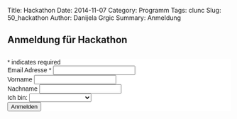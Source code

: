 Title: Hackathon
Date: 2014-11-07
Category: Programm
Tags: clunc
Slug: 50_hackathon
Author: Danijela Grgic
Summary: Anmeldung

## Anmeldung für Hackathon


<!-- Begin MailChimp Signup Form -->
<link href="//cdn-images.mailchimp.com/embedcode/classic-081711.css" rel="stylesheet" type="text/css">
<style type="text/css">
#mc_embed_signup{background:#fff; clear:left; font:14px Helvetica,Arial,sans-serif; }
/* Add your own MailChimp form style overrides in your site stylesheet or in this style block.
  We recommend moving this block and the preceding CSS link to the HEAD of your HTML file. */
</style>
<div id="mc_embed_signup">
<form action="//aexea.us8.list-manage.com/subscribe/post?u=df9bb74c49eb8a56bba561233&amp;id=9fa99d194d" method="post" id="mc-embedded-subscribe-form" name="mc-embedded-subscribe-form" class="validate" target="_blank" novalidate>
    <div id="mc_embed_signup_scroll">
<h2> </h2>
<div class="indicates-required"><span class="asterisk">*</span> indicates required</div>
<div class="mc-field-group">
<label for="mce-EMAIL">Email Adresse  <span class="asterisk">*</span>
</label>
<input type="email" value="" name="EMAIL" class="required email" id="mce-EMAIL">
</div>
<div class="mc-field-group">
<label for="mce-FNAME">Vorname </label>
<input type="text" value="" name="FNAME" class="" id="mce-FNAME">
</div>
<div class="mc-field-group">
<label for="mce-LNAME">Nachname </label>
<input type="text" value="" name="LNAME" class="" id="mce-LNAME">
</div>
<div class="mc-field-group">
<label for="mce-MMERGE3">Ich bin: </label>
<select name="MMERGE3" class="" id="mce-MMERGE3">
<option value=""></option>
<option value="Software-Entwickler">Software-Entwickler</option>
<option value="Computer-Linguist">Computer-Linguist</option>
<option value="Redakteur">Redakteur</option>

</select>
</div>
<div id="mce-responses" class="clear">
<div class="response" id="mce-error-response" style="display:none"></div>
<div class="response" id="mce-success-response" style="display:none"></div>
</div>    <!-- real people should not fill this in and expect good things - do not remove this or risk form bot signups-->
    <div style="position: absolute; left: -5000px;"><input type="text" name="b_df9bb74c49eb8a56bba561233_9fa99d194d" tabindex="-1" value=""></div>
    <div class="clear"><input type="submit" value="Anmelden" name="subscribe" id="mc-embedded-subscribe" class="button"></div>
    </div>
</form>
</div>
<script type='text/javascript' src='//s3.amazonaws.com/downloads.mailchimp.com/js/mc-validate.js'></script><script type='text/javascript'>(function($) {window.fnames = new Array(); window.ftypes = new Array();fnames[0]='EMAIL';ftypes[0]='email';fnames[1]='FNAME';ftypes[1]='text';fnames[2]='LNAME';ftypes[2]='text';fnames[3]='MMERGE3';ftypes[3]='dropdown'; /*
 * Translated default messages for the $ validation plugin.
 * Locale: DE
 */
$.extend($.validator.messages, {
required: "Dieses Feld ist ein Pflichtfeld.",
maxlength: $.validator.format("Geben Sie bitte maximal {0} Zeichen ein."),
minlength: $.validator.format("Geben Sie bitte mindestens {0} Zeichen ein."),
rangelength: $.validator.format("Geben Sie bitte mindestens {0} und maximal {1} Zeichen ein."),
email: "Geben Sie bitte eine gültige E-Mail Adresse ein.",
url: "Geben Sie bitte eine gültige URL ein.",
date: "Bitte geben Sie ein gültiges Datum ein.",
number: "Geben Sie bitte eine Nummer ein.",
digits: "Geben Sie bitte nur Ziffern ein.",
equalTo: "Bitte denselben Wert wiederholen.",
range: $.validator.format("Geben Sie bitten einen Wert zwischen {0} und {1}."),
max: $.validator.format("Geben Sie bitte einen Wert kleiner oder gleich {0} ein."),
min: $.validator.format("Geben Sie bitte einen Wert größer oder gleich {0} ein."),
creditcard: "Geben Sie bitte ein gültige Kreditkarten-Nummer ein."
});}(jQuery));var $mcj = jQuery.noConflict(true);</script>
<!-- End mc_embed_signup -->
